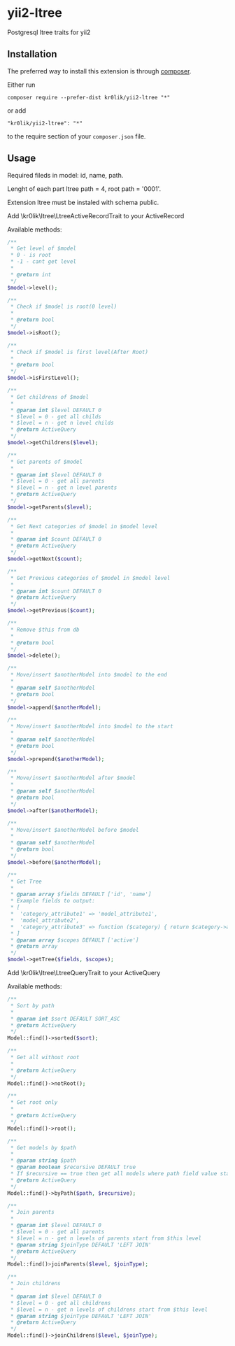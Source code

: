 # yii2-ltree
Postgresql ltree traits for yii2 

Installation
------------

The preferred way to install this extension is through [composer](http://getcomposer.org/download/).

Either run

```
composer require --prefer-dist kr0lik/yii2-ltree "*"
```

or add

```
"kr0lik/yii2-ltree": "*"
```

to the require section of your `composer.json` file.

Usage
-----
Required fileds in model: id, name, path.

Lenght of each part ltree path = 4, root path = '0001'.

Extension ltree must be instaled with schema public.



Add \kr0lik\ltree\LtreeActiveRecordTrait to your ActiveRecord

Available methods:

```php
/**
 * Get level of $model
 * 0 - is root
 * -1 - cant get level
 *
 * @return int
 */
$model->level();

/**
 * Check if $model is root(0 level)
 *
 * @return bool
 */
$model->isRoot();

/**
 * Check if $model is first level(After Root)
 *
 * @return bool
 */
$model->isFirstLevel();

/**
 * Get childrens of $model
 *
 * @param int $level DEFAULT 0
 * $level = 0 - get all childs
 * $level = n - get n level childs
 * @return ActiveQuery
 */
$model->getChildrens($level);

/**
 * Get parents of $model
 *
 * @param int $level DEFAULT 0
 * $level = 0 - get all parents
 * $level = n - get n level parents
 * @return ActiveQuery
 */
$model->getParents($level);

/**
 * Get Next categories of $model in $model level
 *
 * @param int $count DEFAULT 0
 * @return ActiveQuery
 */
$model->getNext($count);

/**
 * Get Previous categories of $model in $model level
 *
 * @param int $count DEFAULT 0
 * @return ActiveQuery
 */
$model->getPrevious($count);

/**
 * Remove $this from db
 *
 * @return bool
 */
$model->delete();

/**
 * Move/insert $anotherModel into $model to the end
 *
 * @param self $anotherModel
 * @return bool
 */
$model->append($anotherModel);

/**
 * Move/insert $anotherModel into $model to the start
 *
 * @param self $anotherModel
 * @return bool
 */
$model->prepend($anotherModel);

/**
 * Move/insert $anotherModel after $model
 *
 * @param self $anotherModel
 * @return bool
 */
$model->after($anotherModel);

/**
 * Move/insert $anotherModel before $model
 *
 * @param self $anotherModel
 * @return bool
 */
$model->before($anotherModel);

/**
 * Get Tree
 *
 * @param array $fields DEFAULT ['id', 'name']
 * Example fields to output:
 * [
 *  'category_attribute1' => 'model_attribute1',
 *  'model_attribute2',
 *  'category_attribute3' => function ($category) { return $category->attribute3; }
 * ]
 * @param array $scopes DEFAULT ['active']
 * @return array
 */
$model->getTree($fields, $scopes);
```

Add \kr0lik\ltree\LtreeQueryTrait to your ActiveQuery

Available methods:

```php
/**
 * Sort by path
 * 
 * @param int $sort DEFAULT SORT_ASC
 * @return ActiveQuery
 */
Model::find()->sorted($sort);

/**
 * Get all without root
 *
 * @return ActiveQuery
 */
Model::find()->notRoot();

/**
 * Get root only
 *
 * @return ActiveQuery
 */
Model::find()->root();

/**
 * Get models by $path
 *
 * @param string $path
 * @param boolean $recursive DEFAULT true
 * If $recursive == true then get all models where path field value starts from $path(with all childrens)
 * @return ActiveQuery
 */
Model::find()->byPath($path, $recursive);

/**
 * Join parents
 *
 * @param int $level DEFAULT 0
 * $level = 0 - get all parents
 * $level = n - get n levels of parents start from $this level
 * @param string $joinType DEFAULT 'LEFT JOIN'
 * @return ActiveQuery
 */
Model::find()>joinParents($level, $joinType);

/**
 * Join childrens
 *
 * @param int $level DEFAULT 0
 * $level = 0 - get all childrens
 * $level = n - get n levels of childrens start from $this level
 * @param string $joinType DEFAULT 'LEFT JOIN'
 * @return ActiveQuery
 */
Model::find()->joinChildrens($level, $joinType);
```
